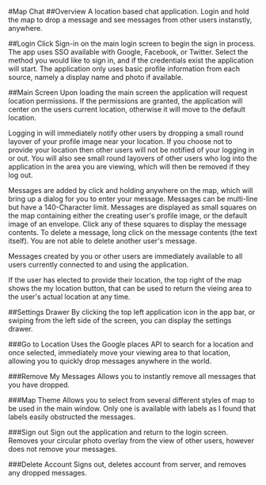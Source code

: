 #Map Chat
##Overview
A location based chat application. Login and hold the map to drop a message and see messages from other users instanstly, anywhere.

##Login
Click Sign-in on the main login screen to begin the sign in process. The app uses SSO available with Google, Facebook, or Twitter. Select the method you would like to sign in, and if the credentials exist the application will start. The application only uses basic profile information from each source, namely a display name and photo if available.

##Main Screen
Upon loading the main screen the application will request location permissions. If the permissions are granted, the application will center on the users current location, otherwise it will move to the default location.

Logging in will immediately notify other users by dropping a small round layover of your profile image near your location. If you choose not to provide your location then other users will not be notified of your logging in or out. You will also see small round layovers of other users who log into the application in the area you are viewing, which will then be removed if they log out.

Messages are added by click and holding anywhere on the map, which will bring up a dialog for you to enter your message. Messages can be multi-line but have a 140-Character limit. Messages are displayed as small squares on the map containing either the creating user's profile image, or the default image of an envelope. Click any of these squares to display the message contents. To delete a message, long click on the message contents (the text itself). You are not able to delete another user's message.

Messages created by you or other users are immediately available to all users currently connected to and using the application.

If the user has elected to provide their location, the top right of the map shows the my location button, that can be used to return the vieing area to the user's actual location at any time.

##Settings Drawer
By clicking the top left application icon in the app bar, or swiping from the left side of the screen, you can display the settings drawer.

###Go to Location
Uses the Google places API to search for a location and once selected, immediately move your viewing area to that location, allowing you to quickly drop messages anywhere in the world.

###Remove My Messages
Allows you to instantly remove all messages that you have dropped.

###Map Theme
Allows you to select from several different styles of map to be used in the main window. Only one is available with labels as I found that labels easily obstructed the messages.

###Sign out
Sign out the application and return to the login screen. Removes your circular photo overlay from the view of other users, however does not remove your messages.

###Delete Account
Signs out, deletes account from server, and removes any dropped messages.

